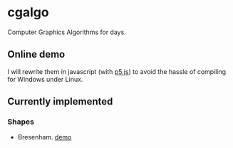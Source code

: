 # cgalgo
Computer Graphics Algorithms for days.

## Online demo
I will rewrite them in javascript (with [p5.js](https://p5js.org)) to avoid the hassle of compiling for Windows under Linux.

## Currently implemented

### Shapes
+ Bresenham. [demo](https://bctnry.github.io/cgalgo/Shape/line_bresenham_20180512.html)

